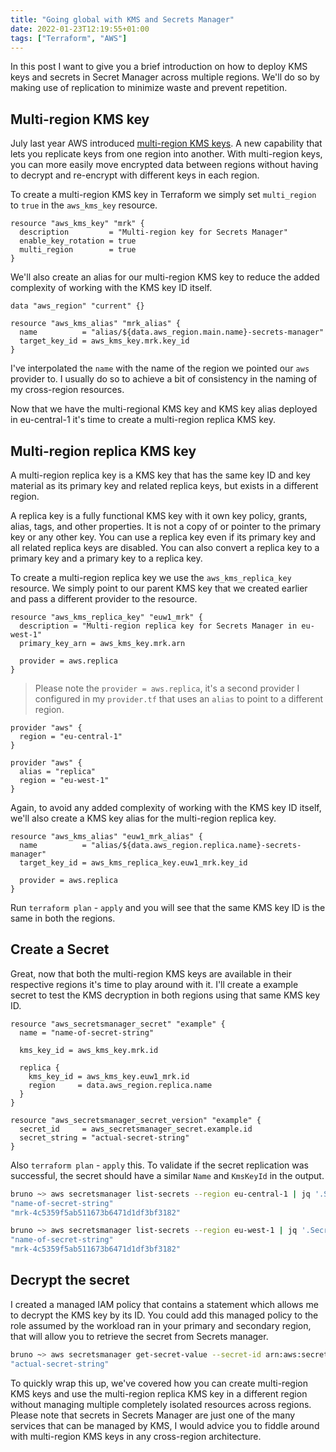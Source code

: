 ```yaml
---
title: "Going global with KMS and Secrets Manager"
date: 2022-01-23T12:19:55+01:00
tags: ["Terraform", "AWS"]
---
```

In this post I want to give you a brief introduction on how to deploy KMS keys and secrets in Secret Manager across multiple regions. We'll do so by making use of replication to minimize waste and prevent repetition.

## Multi-region KMS key

July last year AWS introduced [multi-region KMS keys](https://docs.aws.amazon.com/kms/latest/developerguide/multi-region-keys-overview.html). A new capability that lets you replicate keys from one region into another. With multi-region keys, you can more easily move encrypted data between regions without having to decrypt and re-encrypt with different keys in each region.

To create a multi-region KMS key in Terraform we simply set `multi_region` to `true` in the `aws_kms_key` resource.

```hcl
resource "aws_kms_key" "mrk" {
  description         = "Multi-region key for Secrets Manager"
  enable_key_rotation = true
  multi_region        = true
}
```

We'll also create an alias for our multi-region KMS key to reduce the added complexity of working with the KMS key ID itself.

```hcl
data "aws_region" "current" {}

resource "aws_kms_alias" "mrk_alias" {
  name          = "alias/${data.aws_region.main.name}-secrets-manager"
  target_key_id = aws_kms_key.mrk.key_id
}
```

I've interpolated the `name` with the name of the region we pointed our `aws` provider to. I usually do so to achieve a bit of consistency in the naming of my cross-region resources.

Now that we have the multi-regional KMS key and KMS key alias deployed in eu-central-1 it's time to create a multi-region replica KMS key.

## Multi-region replica KMS key

A multi-region replica key is a KMS key that has the same key ID and key material as its primary key and related replica keys, but exists in a different region.

A replica key is a fully functional KMS key with it own key policy, grants, alias, tags, and other properties. It is not a copy of or pointer to the primary key or any other key. You can use a replica key even if its primary key and all related replica keys are disabled. You can also convert a replica key to a primary key and a primary key to a replica key.

To create a multi-region replica key we use the `aws_kms_replica_key` resource. We simply point to our parent KMS key that we created earlier and pass a different provider to the resource.

```hcl
resource "aws_kms_replica_key" "euw1_mrk" {
  description = "Multi-region replica key for Secrets Manager in eu-west-1"
  primary_key_arn = aws_kms_key.mrk.arn

  provider = aws.replica
}
```

> Please note the `provider = aws.replica`, it's a second provider I configured in my `provider.tf` that uses an `alias` to point to a different region.

```hcl
provider "aws" {
  region = "eu-central-1"
}

provider "aws" {
  alias = "replica"
  region = "eu-west-1"
}
```

Again, to avoid any added complexity of working with the KMS key ID itself, we'll also create a KMS key alias for the multi-region replica key.

```hcl
resource "aws_kms_alias" "euw1_mrk_alias" {
  name          = "alias/${data.aws_region.replica.name}-secrets-manager"
  target_key_id = aws_kms_replica_key.euw1_mrk.key_id

  provider = aws.replica
}
```

Run `terraform plan` - `apply` and you will see that the same KMS key ID is the same in
both the regions.

## Create a Secret

Great, now that both the multi-region KMS keys are available in their respective regions it's time to play around with it. I'll create a example secret to test the KMS decryption in both regions using that same KMS key ID.

```hcl
resource "aws_secretsmanager_secret" "example" {
  name = "name-of-secret-string"

  kms_key_id = aws_kms_key.mrk.id

  replica {
    kms_key_id = aws_kms_key.euw1_mrk.id
    region     = data.aws_region.replica.name
  }
}

resource "aws_secretsmanager_secret_version" "example" {
  secret_id     = aws_secretsmanager_secret.example.id
  secret_string = "actual-secret-string"
}
```

Also `terraform plan` - `apply` this. To validate if the secret replication was successful, the secret should have a similar `Name` and `KmsKeyId` in the output.

```bash
bruno ~> aws secretsmanager list-secrets --region eu-central-1 | jq '.SecretList[] | .Name, .KmsKeyId'
"name-of-secret-string"
"mrk-4c5359f5ab511673b6471d1df3bf3182"
```

```bash
bruno ~> aws secretsmanager list-secrets --region eu-west-1 | jq '.SecretList[] | .Name, .KmsKeyId'
"name-of-secret-string"
"mrk-4c5359f5ab511673b6471d1df3bf3182"
```

## Decrypt the secret

I created a managed IAM policy that contains a statement which allows me to decrypt the KMS key by its ID.  You could add this managed policy to the role assumed by the workload ran in your primary and secondary region, that will allow you to retrieve the secret from Secrets manager.


```bash
bruno ~> aws secretsmanager get-secret-value --secret-id arn:aws:secretsmanager:eu-west-1:123456789101:secret:name-of-secret-string-vWenRf  --region eu-west-1 | jq .SecretString
"actual-secret-string"
```

To quickly wrap this up, we've covered how you can create multi-region KMS keys and use the multi-region replica KMS key in a different region without managing multiple completely isolated resources across regions. Please note that secrets in Secrets Manager are just one of the many services that can be managed by KMS, I would advice you to fiddle around with multi-region KMS keys in any cross-region architecture.
